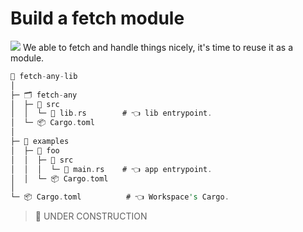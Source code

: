 # Build a fetch module

![](/assets/kat.png) <span class="speech-bubble">We able to fetch and handle things nicely, it's time to reuse it as a module.</span>

```rust
📂 fetch-any-lib
│
├─ 🗂 fetch-any
│  ├─ 📂 src
│  │  └─ 📄 lib.rs        # 👈 lib entrypoint.
│  └─ 📦 Cargo.toml
│
├─ 📂 examples
│  ├─ 📂 foo
│  │  ├─ 📂 src
│  │  │  └─ 📄 main.rs    # 👈 app entrypoint.
│  │  └─ 📦 Cargo.toml
│
└─ 📦 Cargo.toml          # 👈 Workspace's Cargo.
```

> 🚧 UNDER CONSTRUCTION
